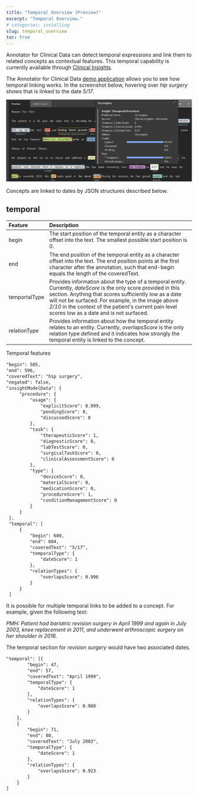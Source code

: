 ```yaml
---
title: "Temporal Overview (Preview)"
excerpt: "Temporal Overview."
# categories: installing
slug: temporal_overview
toc: true
---
```



<!-- ---

copyright:
  years: 2020
lastupdated: "2020-10-28"

keywords: annotator clinical data, clinical data, annotation, temporal

subcollection: wh-acd

--- -->

<!-- # Temporal Overview (Preview) -->

Annotator for Clinical Data can detect temporal expressions and link them to related concepts as contextual features. This temporal capability is currently available through [Clinical Insights](/docs/wh-acd?topic=wh-acd-clinical_insights_overview#clinical_insights_overview).  

The Annotator for Clinical Data [demo application](https://acd-try-it-out.mybluemix.net/preview) allows you to see how temporal linking works.  In the screenshot below, hovering over _hip surgery_ shows that is linked to the date _5/17_.

![demoAppTemporal](../../images/demoAppTemporal.png)

Concepts are linked to dates by JSON structures described below.

## temporal

| Feature | Description |
|:--------|:------------|
| begin | The start position of the temporal entity as a character offset into the text.  The smallest possible start position is 0. |
| end | The end position of the temporal entity as a character offset into the text. The end position points at the first character after the annotation, such that end-begin equals the length of the coveredText. |
| temportalType | Provides information about the type of a temporal entity.  Currently, _dateScore_ is the only score provided in this section.  Anything that scores sufficiently low as a date will not be surfaced.  For example, in the image above _2/10_ in the context of the patient's current pain level scores low as a date and is not surfaced. |
| relationType | Provides information about how the temporal entity relates to an entity.  Currently, _overlapsScore_ is the only relation type defined and it indicates how strongly the temporal entity is linked to the concept. |

Temporal features

```
"begin": 585,
"end": 596,
"coveredText": "hip surgery",
"negated": false,
"insightModelData": {
     "procedure": {
         "usage": {
             "explicitScore": 0.999,
             "pendingScore": 0,
             "discussedScore": 0
         },
         "task": {
             "therapeuticScore": 1,
             "diagnosticScore": 0,
             "labTestScore": 0,
             "surgicalTaskScore": 0,
             "clinicalAssessmentScore": 0
         },
         "type": {
             "deviceScore": 0,
             "materialScore": 0,
             "medicationScore": 0,
             "procedureScore": 1,
             "conditionManagementScore": 0
         }
     }
 },
 "temporal": [
     {
         "begin": 600,
         "end": 604,
         "coveredText": "5/17",
         "temporalType": {
             "dateScore": 1
         },
         "relationTypes": {
             "overlapsScore": 0.996
         }
     }
 ]
```

It is possible for multiple temporal links to be added to a concept.  For example, given the following text:

_PMH: Patient had bariatric revision surgery in April 1999 and again in July 2003, knee replacement in 2011, and underwent arthroscopic surgery on her shoulder in 2016._

The temporal section for _revision surgery_ would have two associated dates.

```
"temporal": [{
		"begin": 47,
		"end": 57,
		"coveredText": "April 1999",
		"temporalType": {
			"dateScore": 1
		},
		"relationTypes": {
			"overlapsScore": 0.988
		}
	},
	{
		"begin": 71,
		"end": 80,
		"coveredText": "July 2003",
		"temporalType": {
			"dateScore": 1
		},
		"relationTypes": {
			"overlapsScore": 0.923
		}
	}
]
```
